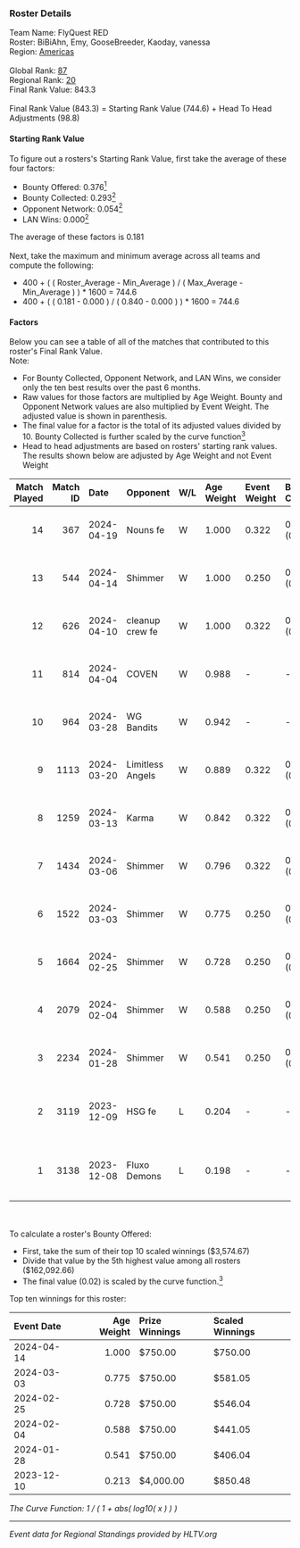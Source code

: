 ### Roster Details<br />
Team Name: FlyQuest RED<br />
Roster: BiBiAhn, Emy, GooseBreeder, Kaoday, vanessa<br />
Region: [Americas]( ../standings_americas.md)<br />
<br />
Global Rank: [87](../standings_global.md)<br />
Regional Rank: [20]( ../standings_americas.md)<br />
Final Rank Value:  843.3<br />
<br />
Final Rank Value (843.3) = Starting Rank Value (744.6) + Head To Head Adjustments (98.8)<br />

#### Starting Rank Value<br />
To figure out a rosters's Starting Rank Value, first take the average of these four factors:<br />
- Bounty Offered: 0.376[<sup>1</sup>](#table2)
- Bounty Collected: 0.293[<sup>2</sup>](#table1)
- Opponent Network: 0.054[<sup>2</sup>](#table1)
- LAN Wins: 0.000[<sup>2</sup>](#table1)

The average of these factors is 0.181<br />
<br />
Next, take the maximum and minimum average across all teams and compute the following:<br />
- 400 + ( ( Roster_Average - Min_Average ) / ( Max_Average - Min_Average ) ) * 1600 = 744.6
- 400 + ( ( 0.181 - 0.000 ) / ( 0.840 - 0.000 ) ) * 1600 = 744.6


#### Factors<br />
Below you can see a table of all of the matches that contributed to this roster's Final Rank Value.<br />
Note:<br />

- For Bounty Collected, Opponent Network, and LAN Wins, we consider only the ten best results over the past 6 months.
- Raw values for those factors are multiplied by Age Weight. Bounty and Opponent Network values are also multiplied by Event Weight. The adjusted value is shown in parenthesis.
- The final value for a factor is the total of its adjusted values divided by 10. Bounty Collected is further scaled by the curve function[<sup>3</sup>](#curveFunction)
- Head to head adjustments are based on rosters' starting rank values. The results shown below are adjusted by Age Weight and not Event Weight
<span id="table1"></span><br />


| Match Played | Match ID | Date       | Opponent         | W/L | Age Weight | Event Weight | Bounty Collected | Opponent Network | LAN Wins  | H2H Adj. | Roster                                         |
| -: | -: | :- | :- | :- | :- | :- | :- | :- | :- | -: | :- |
|           14 |      367 | 2024-04-19 | Nouns fe         | W   | 1.000      | 0.322        | 0.008 (0.003)    | 0.119 (0.038)    | 0 (0.000) |     8.54 | BiBiAhn, Emy, GooseBreeder, Kaoday, vanessa    |
|           13 |      544 | 2024-04-14 | Shimmer          | W   | 1.000      | 0.250        | 0.024 (0.006)    | 0.325 (0.081)    | 0 (0.000) |    11.84 | BiBiAhn, Emy, GooseBreeder, Kaoday, vanessa    |
|           12 |      626 | 2024-04-10 | cleanup crew fe  | W   | 1.000      | 0.322        | 0.007 (0.002)    | 0.077 (0.025)    | 0 (0.000) |     8.13 | BiBiAhn, Emy, GooseBreeder, Kaoday, vanessa    |
|           11 |      814 | 2024-04-04 | COVEN            | W   | 0.988      | -            | -                | -                | 0 (0.000) |     4.75 | BiBiAhn, Emy, GooseBreeder, Kaoday, vanessa    |
|           10 |      964 | 2024-03-28 | WG Bandits       | W   | 0.942      | -            | -                | -                | 0 (0.000) |     7.88 | BiBiAhn, Emy, GooseBreeder, Kaoday, vanessa    |
|            9 |     1113 | 2024-03-20 | Limitless Angels | W   | 0.889      | 0.322        | 0.011 (0.003)    | 0.159 (0.045)    | 0 (0.000) |    10.16 | BiBiAhn, Emy, GooseBreeder, Kaoday, vanessa    |
|            8 |     1259 | 2024-03-13 | Karma            | W   | 0.842      | 0.322        | 0.010 (0.003)    | 0.209 (0.057)    | 0 (0.000) |     9.80 | BiBiAhn, Emy, GooseBreeder, Kaoday, vanessa    |
|            7 |     1434 | 2024-03-06 | Shimmer          | W   | 0.796      | 0.322        | 0.024 (0.006)    | 0.325 (0.083)    | 0 (0.000) |     9.20 | BiBiAhn, Emy, GooseBreeder, Kaoday, vanessa    |
|            6 |     1522 | 2024-03-03 | Shimmer          | W   | 0.775      | 0.250        | 0.024 (0.005)    | 0.325 (0.063)    | 0 (0.000) |     9.57 | BiBiAhn, Emy, GooseBreeder, Kaoday, vanessa    |
|            5 |     1664 | 2024-02-25 | Shimmer          | W   | 0.728      | 0.250        | 0.024 (0.004)    | 0.325 (0.059)    | 0 (0.000) |     9.60 | BiBiAhn, Emy, GooseBreeder, Kaoday, vanessa    |
|            4 |     2079 | 2024-02-04 | Shimmer          | W   | 0.588      | 0.250        | 0.024 (0.003)    | 0.325 (0.048)    | -         |     8.23 | BiBiAhn, Emy, GooseBreeder, Kaoday, vanessa    |
|            3 |     2234 | 2024-01-28 | Shimmer          | W   | 0.541      | 0.250        | 0.024 (0.003)    | 0.325 (0.044)    | -         |     7.97 | BiBiAhn, Emy, GooseBreeder, Kaoday, vanessa    |
|            2 |     3119 | 2023-12-09 | HSG fe           | L   | 0.204      | -            | -                | -                | -         |    -3.84 | BiBiAhn, GooseBreeder, Kaoday, madss, uhKelsie |
|            1 |     3138 | 2023-12-08 | Fluxo Demons     | L   | 0.198      | -            | -                | -                | -         |    -3.06 | BiBiAhn, GooseBreeder, Kaoday, madss, uhKelsie |

<br />
<span id="table2"></span><br />
To calculate a roster's Bounty Offered:<br />

- First, take the sum of their top 10 scaled winnings ($3,574.67)
- Divide that value by the 5th highest value among all rosters ($162,092.66)
- The final value (0.02) is scaled by the curve function.[<sup>3</sup>](#curveFunction)

Top ten winnings for this roster:<br />

| Event Date | Age Weight | Prize Winnings | Scaled Winnings |
| :- | -: | :- | :- |
| 2024-04-14 |      1.000 | $750.00        | $750.00         |
| 2024-03-03 |      0.775 | $750.00        | $581.05         |
| 2024-02-25 |      0.728 | $750.00        | $546.04         |
| 2024-02-04 |      0.588 | $750.00        | $441.05         |
| 2024-01-28 |      0.541 | $750.00        | $406.04         |
| 2023-12-10 |      0.213 | $4,000.00      | $850.48         |


<span id="curveFunction"></span>_The Curve Function: 1 / ( 1 + abs( log10( x ) ) )_<br />

---
_Event data for Regional Standings provided by HLTV.org_<br />
